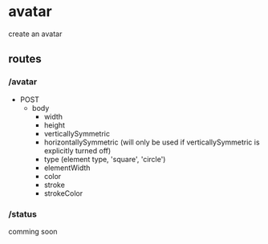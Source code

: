 avatar
===

create an avatar

## routes

### /avatar

- POST
  - body
    - width
    - height
    - verticallySymmetric
    - horizontallySymmetric (will only be used if verticallySymmetric is explicitly turned off)
    - type (element type, 'square', 'circle')
    - elementWidth
    - color
    - stroke
    - strokeColor

### /status

comming soon
